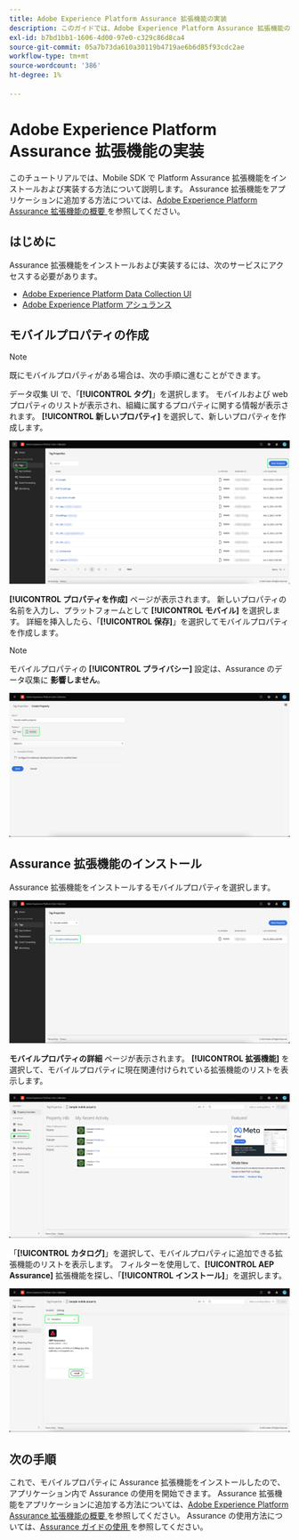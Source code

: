 ```yaml
---
title: Adobe Experience Platform Assurance 拡張機能の実装
description: このガイドでは、Adobe Experience Platform Assurance 拡張機能の実装およびインストール方法を説明します。
exl-id: b7bd1bb1-1606-4d00-97e0-c329c86d8ca4
source-git-commit: 05a7b73da610a30119b4719ae6b6d85f93cdc2ae
workflow-type: tm+mt
source-wordcount: '386'
ht-degree: 1%

---
```


# Adobe Experience Platform Assurance 拡張機能の実装

このチュートリアルでは、Mobile SDK で Platform Assurance 拡張機能をインストールおよび実装する方法について説明します。 Assurance 拡張機能をアプリケーションに追加する方法については、[Adobe Experience Platform Assurance 拡張機能の概要 ](https://developer.adobe.com/client-sdks/documentation/platform-assurance-sdk/#add-the-aep-assurance-extension-to-your-app) を参照してください。

## はじめに

Assurance 拡張機能をインストールおよび実装するには、次のサービスにアクセスする必要があります。

- [Adobe Experience Platform Data Collection UI](https://experience.adobe.com/#/data-collection/)
- [Adobe Experience Platform アシュランス ](https://experience.adobe.com/assurance)

## モバイルプロパティの作成

>[!NOTE]
>
>既にモバイルプロパティがある場合は、次の手順に進むことができます。

データ収集 UI で、「**[!UICONTROL タグ]**」を選択します。 モバイルおよび web プロパティのリストが表示され、組織に属するプロパティに関する情報が表示されます。 **[!UICONTROL 新しいプロパティ]** を選択して、新しいプロパティを作成します。

![ 「新しいプロパティ」ボタンがハイライト表示され、新しいプロパティを作成するために選択した項目が示されている様子 ](./images/implement-assurance/create-new-property.png)

**[!UICONTROL プロパティを作成]** ページが表示されます。 新しいプロパティの名前を入力し、プラットフォームとして **[!UICONTROL モバイル]** を選択します。 詳細を挿入したら、「**[!UICONTROL 保存]**」を選択してモバイルプロパティを作成します。

>[!NOTE]
>
>モバイルプロパティの **[!UICONTROL プライバシー]** 設定は、Assurance のデータ収集に **影響しません**。

![ プロパティを作成ページが表示されます。 ここにモバイルプロパティに関する情報を挿入できます。](./images/implement-assurance/create-property.png)

## Assurance 拡張機能のインストール

Assurance 拡張機能をインストールするモバイルプロパティを選択します。

![ 選択したモバイルプロパティがハイライト表示されたタグプロパティページが表示されます。](./images/implement-assurance/select-mobile-property.png)

**モバイルプロパティの詳細** ページが表示されます。 **[!UICONTROL 拡張機能]** を選択して、モバイルプロパティに現在関連付けられている拡張機能のリストを表示します。

![ モバイルプロパティの詳細ページが表示されます。 最近のアクティビティに関する情報が表示されます。 「拡張機能」タブがハイライト表示されている様子 ](./images/implement-assurance/tag-properties.png)

「**[!UICONTROL カタログ]**」を選択して、モバイルプロパティに追加できる拡張機能のリストを表示します。 フィルターを使用して、**[!UICONTROL AEP Assurance]** 拡張機能を探し、「**[!UICONTROL インストール]**」を選択します。

![ 拡張機能カタログが表示されます。 Assurance 拡張機能がフィルタリングされ、「インストール」ボタンがハイライト表示されます。](./images/implement-assurance/assurance-extension.png)

## 次の手順

これで、モバイルプロパティに Assurance 拡張機能をインストールしたので、アプリケーション内で Assurance の使用を開始できます。 Assurance 拡張機能をアプリケーションに追加する方法については、[Adobe Experience Platform Assurance 拡張機能の概要 ](https://developer.adobe.com/client-sdks/documentation/platform-assurance-sdk/#add-the-aep-assurance-extension-to-your-app) を参照してください。 Assurance の使用方法については、[Assurance ガイドの使用 ](./using-assurance.md) を参照してください。

